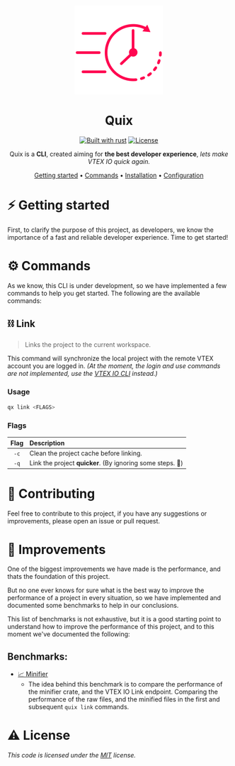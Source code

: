 <div align="center">

![logo.png](./assets/logo.png)

# Quix

[![Built with rust][rust-badge]][rust] [![License][license-badge]][license]

Quix is a **CLI**, created aiming for **the best developer experience**, _lets make VTEX IO quick again._

[Getting started](#getting-started) • [Commands](#commands) • [Installation](#installation) • [Configuration](#configuration)

</div>

# ⚡️ Getting started

First, to clarify the purpose of this project, as developers, we know the importance of a fast and reliable developer experience. Time to get started!

# ⚙️ Commands

As we know, this CLI is under development, so we have implemented a few commands to help you get started. The following are the available commands:

## ⛓️ Link

> Links the project to the current workspace.

This command will synchronize the local project with the remote VTEX account you are logged in. _(At the moment, the login and use commands are not implemented, use the [VTEX IO CLI](toolbelt) instead.)_

### Usage

```bash
qx link <FLAGS>
```

### Flags

| Flag | Description                                                |
| :--: | :--------------------------------------------------------- |
| `-c` | Clean the project cache before linking.                    |
| `-q` | Link the project **quicker**. (By ignoring some steps. 👀) |

# 🥇 Contributing

Feel free to contribute to this project, if you have any suggestions or improvements, please open an issue or pull request.

# 🧮 Improvements

One of the biggest improvements we have made is the performance, and thats the foundation of this project.

But no one ever knows for sure what is the best way to improve the performance of a project in every situation, so we have implemented and documented some benchmarks to help in our conclusions.

This list of benchmarks is not exhaustive, but it is a good starting point to understand how to improve the performance of this project, and to this moment we've documented the following:

## Benchmarks:

- [📈 Minifier](/benchmarks/minifier/results.md)
  - The idea behind this benchmark is to compare the performance of the minifier crate, and the VTEX IO Link endpoint. Comparing the performance of the raw files, and the minified files in the first and subsequent `quix link` commands.

# ⚠️ License

_This code is licensed under the [MIT]("https://github.com/RafaelRCamargo/from-reddit-to-shorts/blob/master/LICENSE") license._

[toolbelt]: https://github.com/vtex/toolbelt
[rust-badge]: https://img.shields.io/badge/builtwith-rust-B7410E?style=flat-square
[rust]: https://www.rust-lang.org/pt-BR
[license-badge]: https://img.shields.io/github/license/rafaelrcamargo/quix?color=lightgray&style=flat-square
[license]: https://github.com/rafaelrcamargo/quix/blob/main/LICENSE
[releases]: https://github.com/rafaelrcamargo/quix/releases
